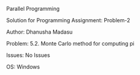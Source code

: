 Parallel Programming

Solution for Programming Assignment: Problem-2

Author: Dhanusha Madasu

Problem: 5.2. Monte Carlo method for computing pi

Issues: No Issues

OS: Windows
